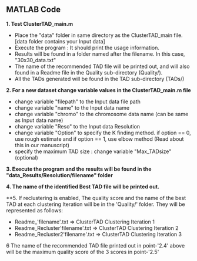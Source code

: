 
		
MATLAB Code
-----------------------------------------------------------
**1. Test ClusterTAD_main.m**
		
* Place the "data" folder in same directory as the ClusterTAD_main file. [data folder contains your Input data]
* Execute the program :  It should print the usage information.
* Results will be found in a folder named after the filename. In this case, "30x30_data.txt"
* The name of the recommended TAD file will be printed out, and will also found in a Readme file in the Quality sub-directory (Quality/).
* All the TADs generated will be found in the TAD sub-directory (TADs/)
	
	
**2. For a new dataset change variable values in the ClusterTAD_main.m file**

* change variable "filepath" to the Input data file path	
* change variable "name" to the Input data name
* change variable "chromo" to the chromosome data name (can be same as Input data name)
* change variable "Reso" to the Input data Resolution		
* change variable "Option" to specify  the  K finding method. if option == 0, use rough estimate and if option == 1, use elbow method (Read about this in our manuscript)
* specify the maximum TAD size : change variable "Max_TADsize" (optional)


**3. Execute the program and the results will be found in the  "data_Results/Resolution/filename" folder**

**4. The name of the identified Best TAD file will be printed out.**

**5. If reclustering is enabled, The quality score and the name of the best TAD at each clustering Iteration will be in the 'Quality/' folder. They will be represented as follows:

* Readme_'filename'.txt 		=> ClusterTAD Clustering Iteration 1
* Readme_Recluster'filename'.txt 	=> ClusterTAD Clustering Iteration 2
* Readme_Recluster2'filename'.txt => ClusterTAD Clustering Iteration 3

6 The name of the recommended TAD file  printed out in point-'2.4' above will be the maximum quality score of the 3 scores in point-'2.5'
		
